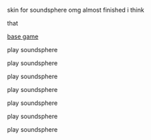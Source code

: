 skin for soundsphere omg
almost finished i think

that

[base game](https://github.com/semyon422/soundsphere)

play soundsphere

play soundsphere

play soundsphere

play soundsphere

play soundsphere

play soundsphere

play soundsphere
